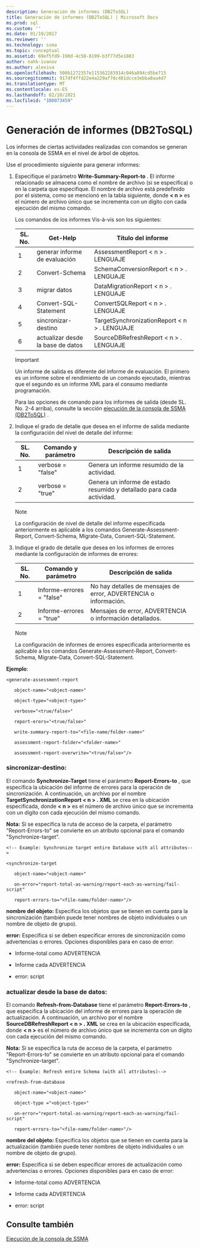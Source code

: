 ```yaml
---
description: Generación de informes (DB2ToSQL)
title: Generación de informes (DB2ToSQL) | Microsoft Docs
ms.prod: sql
ms.custom: ''
ms.date: 01/19/2017
ms.reviewer: ''
ms.technology: ssma
ms.topic: conceptual
ms.assetid: 69ef5fd9-190d-4c58-8199-b3f77d5e1883
author: nahk-ivanov
ms.author: alexiva
ms.openlocfilehash: 500b1272357e115362283914c046a894cd5be715
ms.sourcegitcommit: 917df4ffd22e4a229af7dc481dcce3ebba0aa4d7
ms.translationtype: MT
ms.contentlocale: es-ES
ms.lasthandoff: 02/10/2021
ms.locfileid: "100073459"
---
```

# <a name="generating-reports-db2tosql"></a>Generación de informes (DB2ToSQL)
Los informes de ciertas actividades realizadas con comandos se generan en la consola de SSMA en el nivel de árbol de objetos.  
  
Use el procedimiento siguiente para generar informes:  
  
1.  Especifique el parámetro **Write-Summary-Report-to** . El informe relacionado se almacena como el nombre de archivo (si se especifica) o en la carpeta que especifique. El nombre de archivo está predefinido por el sistema, como se mencionó en la tabla siguiente, donde **&lt; n &gt;** es el número de archivo único que se incrementa con un dígito con cada ejecución del mismo comando.  
  
    Los comandos de los informes Vis-à-vis son los siguientes:  
  
    |SL. No.|Get-Help|Título del informe|  
    |-|-|-|  
    |1|generar informe de evaluación|AssessmentReport &lt; n &gt; . LENGUAJE|  
    |2|Convert-Schema|SchemaConversionReport &lt; n &gt; . LENGUAJE|  
    |3|migrar datos|DataMigrationReport &lt; n &gt; . LENGUAJE|  
    |4|Convert-SQL-Statement|ConvertSQLReport &lt; n &gt; . LENGUAJE|  
    |5|sincronizar-destino|TargetSynchronizationReport &lt; n &gt; . LENGUAJE|  
    |6|actualizar desde la base de datos|SourceDBRefreshReport &lt; n &gt; . LENGUAJE|  
  
    > [!IMPORTANT]  
    > Un informe de salida es diferente del informe de evaluación. El primero es un informe sobre el rendimiento de un comando ejecutado, mientras que el segundo es un informe XML para el consumo mediante programación.  
  
    Para las opciones de comando para los informes de salida (desde SL. No. 2-4 arriba), consulte la sección [ejecución de la consola de SSMA &#40;DB2ToSQL&#41;](../../ssma/db2/executing-the-ssma-console-db2tosql.md) .  
  
2.  Indique el grado de detalle que desea en el informe de salida mediante la configuración del nivel de detalle del informe:  
  
    |SL. No.|Comando y parámetro|Descripción de salida|  
    |-|-|-|  
    |1|verbose = "false"|Genera un informe resumido de la actividad.|  
    |2|verbose = "true"|Genera un informe de estado resumido y detallado para cada actividad.|  
  
    > [!NOTE]  
    > La configuración de nivel de detalle del informe especificada anteriormente es aplicable a los comandos Generate-Assessment-Report, Convert-Schema, Migrate-Data, Convert-SQL-Statement.  
  
3.  Indique el grado de detalle que desea en los informes de errores mediante la configuración de informes de errores:  
  
    |SL. No.|Comando y parámetro|Descripción de salida|  
    |-|-|-|  
    |1|Informe-errores = "false"|No hay detalles de mensajes de error, ADVERTENCIA o información.|  
    |2|Informe-errores = "true"|Mensajes de error, ADVERTENCIA o información detallados.|  
  
    > [!NOTE]  
    > La configuración de informes de errores especificada anteriormente es aplicable a los comandos Generate-Assessment-Report, Convert-Schema, Migrate-Data, Convert-SQL-Statement.  
  
**Ejemplo**:  
  
```  
<generate-assessment-report  
  
   object-name="<object-name>"  
  
   object-type="<object-type>"  
  
   verbose="<true/false>"  
  
   report-erors="<true/false>"  
  
   write-summary-report-to="<file-name/folder-name>"  
  
   assessment-report-folder="<folder-name>"  
  
   assessment-report-overwrite="<true/false>"/>  
```  
  
### <a name="synchronize-target"></a>sincronizar-destino:  
El comando **Synchronize-Target** tiene el parámetro **Report-Errors-to** , que especifica la ubicación del informe de errores para la operación de sincronización. A continuación, un archivo por el nombre **TargetSynchronizationReport &lt; n &gt; . XML** se crea en la ubicación especificada, donde **&lt; n &gt;** es el número de archivo único que se incrementa con un dígito con cada ejecución del mismo comando.  
  
**Nota:** Si se especifica la ruta de acceso de la carpeta, el parámetro "Report-Errors-to" se convierte en un atributo opcional para el comando "Synchronize-target".  
  
```  
<!-- Example: Synchronize target entire Database with all attributes-->  
  
<synchronize-target  
  
   object-name="<object-name>"  
  
   on-error="report-total-as-warning/report-each-as-warning/fail-script"  
  
   report-errors-to="<file-name/folder-name>"/>  
```  
**nombre del objeto:** Especifica los objetos que se tienen en cuenta para la sincronización (también puede tener nombres de objeto individuales o un nombre de objeto de grupo).  
  
**error:** Especifica si se deben especificar errores de sincronización como advertencias o errores. Opciones disponibles para en caso de error:  
  
-   Informe-total como ADVERTENCIA  
  
-   Informe cada ADVERTENCIA  
  
-   error: script  
  
### <a name="refresh-from-database"></a>actualizar desde la base de datos:  
El comando **Refresh-from-Database** tiene el parámetro **Report-Errors-to** , que especifica la ubicación del informe de errores para la operación de actualización. A continuación, un archivo por el nombre **SourceDBRefreshReport &lt; n &gt; . XML** se crea en la ubicación especificada, donde **&lt; n &gt;** es el número de archivo único que se incrementa con un dígito con cada ejecución del mismo comando.  
  
**Nota:** Si se especifica la ruta de acceso de la carpeta, el parámetro "Report-Errors-to" se convierte en un atributo opcional para el comando "Synchronize-target".  
  
```  
<!-- Example: Refresh entire Schema (with all attributes)-->  
  
<refresh-from-database  
  
   object-name="<object-name>"  
  
   object-type ="<object-type>"  
  
   on-error="report-total-as-warning/report-each-as-warning/fail-script"  
  
   report-errors-to="<file-name/folder-name>"/>  
```  
**nombre del objeto:** Especifica los objetos que se tienen en cuenta para la actualización (también puede tener nombres de objeto individuales o un nombre de objeto de grupo).  
  
**error:** Especifica si se deben especificar errores de actualización como advertencias o errores. Opciones disponibles para en caso de error:  
  
-   Informe-total como ADVERTENCIA  
  
-   Informe cada ADVERTENCIA  
  
-   error: script  
  
## <a name="see-also"></a>Consulte también  
[Ejecución de la consola de SSMA](./executing-the-ssma-console-db2tosql.md)  
